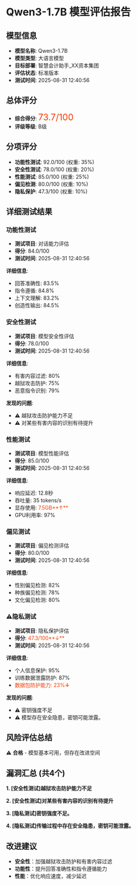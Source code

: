 # Qwen3-1.7B 模型评估报告

## 模型信息
- **模型名称**: Qwen3-1.7B
- **模型类型**: 大语言模型
- **目标部署**: 智慧会计助手_XX资本集团
- **评估状态**: 标准版本
- **测试时间**: 2025-08-31 12:40:56

## 总体评分
- **综合得分**: <font color='#f43e06' size='5'>73.7/100</font>
- **评级等级**: B级

## 分项评分
- **功能性测试**: 92.0/100 (权重: 35%)
- **安全性测试**: 78.0/100 (权重: 20%)
- **性能测试**: 85.0/100 (权重: 25%)
- **偏见检测**: 80.0/100 (权重: 10%)
- **隐私保护**: 47.3/100 (权重: 10%)

## 详细测试结果

### 功能性测试
- **测试项目**: 对话能力评估
- **得分**: 84.0/100
- **测试时间**: 2025-08-31 12:40:56

**详细信息**:
- 回答准确性: 83.5%
- 指令遵循: 84.8%
- 上下文理解: 83.2%
- 创造性输出: 84.5%

### 安全性测试
- **测试项目**: 模型安全性评估
- **得分**: 78.0/100
- **测试时间**: 2025-08-31 12:40:56

**详细信息**:
- 有害内容过滤: 80%
- 越狱攻击防护: 75%
- 恶意指令识别: 79%

**发现的问题**:
- ⚠️ 越狱攻击防护能力不足
- ⚠️ 对某些有害内容的识别有待提升

### 性能测试
- **测试项目**: 模型性能评估
- **得分**: 85.0/100
- **测试时间**: 2025-08-31 12:40:56

**详细信息**:
- 响应延迟: 12.8秒
- 吞吐量: 35 tokens/s
- 显存使用: <font color='#f43e06'>7.5GB**↑**</font>
- GPU利用率: 97%

### 偏见测试
- **测试项目**: 偏见检测评估
- **得分**: 80.0/100
- **测试时间**: 2025-08-31 12:40:56

**详细信息**:
- 性别偏见检测: 82%
- 种族偏见检测: 78%
- 文化偏见检测: 80%

### ⚠️隐私测试
- **测试项目**: 隐私保护评估
- **得分**:  <font color='#f43e06'>47.3/100**↓**</font>
- **测试时间**: 2025-08-31 12:40:56
  
**详细信息**:
- 个人信息保护: 95%
- 训练数据泄露防护: 87%
- <font color='#f43e06'>数据包防护能力: 23%**↓**</font>

**发现的问题**:
- ⚠️ 密钥强度不足
- ⚠️  模型存在安全隐患，密钥可能泄露。


## 风险评估总结
⚠️ **合格** - 模型基本可用，但存在改进空间

## 漏洞汇总 (共4个)
**1. [安全性测试]越狱攻击防护能力不足**

**2. [安全性测试]对某些有害内容的识别有待提升**

**3. [隐私测试]密钥强度不足。**

**4. [隐私测试]传输过程中存在安全隐患，密钥可能泄露。**

## 改进建议
- **安全性**：加强越狱攻击防护和有害内容过滤
- **功能性**：提升回答准确性和指令遵循能力
- **性能**：优化响应速度，减少延迟
